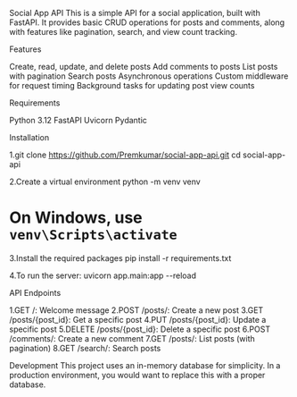 Social App API
This is a simple API for a social application, built with FastAPI. It provides basic CRUD operations for posts and comments, along with features like pagination, search, and view count tracking.

Features

Create, read, update, and delete posts
Add comments to posts
List posts with pagination
Search posts
Asynchronous operations
Custom middleware for request timing
Background tasks for updating post view counts

Requirements

Python 3.12
FastAPI
Uvicorn
Pydantic

Installation

1.git clone https://github.com/Premkumar/social-app-api.git
cd social-app-api

2.Create a virtual environment
python -m venv venv
 # On Windows, use `venv\Scripts\activate`

3.Install the required packages
pip install -r requirements.txt

4.To run the server:
uvicorn app.main:app --reload

API Endpoints

1.GET /: Welcome message
2.POST /posts/: Create a new post
3.GET /posts/{post_id}: Get a specific post
4.PUT /posts/{post_id}: Update a specific post
5.DELETE /posts/{post_id}: Delete a specific post
6.POST /comments/: Create a new comment
7.GET /posts/: List posts (with pagination)
8.GET /search/: Search posts

Development
This project uses an in-memory database for simplicity. In a production environment, you would want to replace this with a proper database.